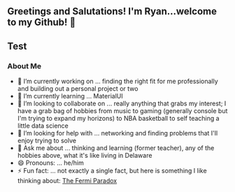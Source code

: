 ## Greetings and Salutations! I'm Ryan...welcome to my Github! 👋 

## Test

### About Me

- 🔭 I’m currently working on ... finding the right fit for me professionally and building out a personal project or two
- 🌱 I’m currently learning ... MaterialUI
- 👯 I’m looking to collaborate on ... really anything that grabs my interest; I have a grab bag of hobbies from music to gaming (generally console but I'm trying to expand my horizons) to NBA basketball to self teaching a little data science
- 🤔 I’m looking for help with ... networking and finding problems that I'll enjoy trying to solve
- 💬 Ask me about ... thinking and learning (former teacher), any of the hobbies above, what it's like living in Delaware
- 😄 Pronouns: ... he/him
- ⚡ Fun fact: ... not exactly a single fact, but here is something I like thinking about: [The Fermi Paradox](https://waitbutwhy.com/2014/05/fermi-paradox.html)

<!--
**ryanhammer/ryanhammer** is a ✨ _special_ ✨ repository because its `README.md` (this file) appears on your GitHub profile.

Here are some ideas to get you started:


-->
